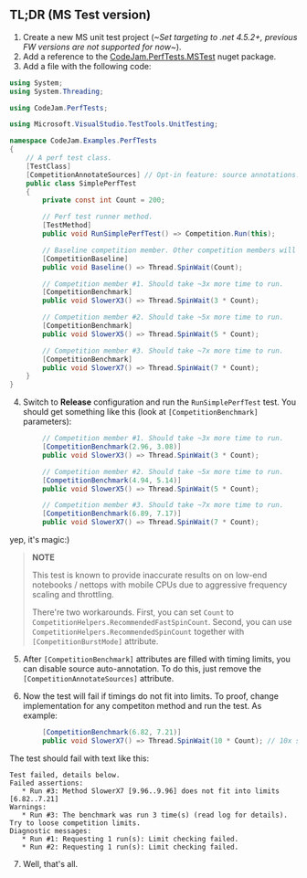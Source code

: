 ## TL;DR (MS Test version)

1. Create a new MS unit test project (*~Set targeting to .net 4.5.2+, previous FW versions are not supported for now~*).
2. Add a reference to the [CodeJam.PerfTests.MSTest](https://www.nuget.org/packages/CodeJam.PerfTests.MSTest) nuget package.
3. Add a file with the following code:
```c#
using System;
using System.Threading;

using CodeJam.PerfTests;

using Microsoft.VisualStudio.TestTools.UnitTesting;

namespace CodeJam.Examples.PerfTests
{
	// A perf test class.
	[TestClass]
	[CompetitionAnnotateSources] // Opt-in feature: source annotations.
	public class SimplePerfTest
	{
		private const int Count = 200;

		// Perf test runner method.
		[TestMethod]
		public void RunSimplePerfTest() => Competition.Run(this);

		// Baseline competition member. Other competition members will be compared with this.
		[CompetitionBaseline]
		public void Baseline() => Thread.SpinWait(Count);

		// Competition member #1. Should take ~3x more time to run.
		[CompetitionBenchmark]
		public void SlowerX3() => Thread.SpinWait(3 * Count);

		// Competition member #2. Should take ~5x more time to run.
		[CompetitionBenchmark]
		public void SlowerX5() => Thread.SpinWait(5 * Count);

		// Competition member #3. Should take ~7x more time to run.
		[CompetitionBenchmark]
		public void SlowerX7() => Thread.SpinWait(7 * Count);
	}
}
```

4. Switch to **Release** configuration and run the `RunSimplePerfTest` test. You should get something like this (look at `[CompetitionBenchmark]` parameters):
```c#
		// Competition member #1. Should take ~3x more time to run.
		[CompetitionBenchmark(2.96, 3.08)]
		public void SlowerX3() => Thread.SpinWait(3 * Count);

		// Competition member #2. Should take ~5x more time to run.
		[CompetitionBenchmark(4.94, 5.14)]
		public void SlowerX5() => Thread.SpinWait(5 * Count);

		// Competition member #3. Should take ~7x more time to run.
		[CompetitionBenchmark(6.89, 7.17)]
		public void SlowerX7() => Thread.SpinWait(7 * Count);
```
yep, it's magic:)

 > **NOTE**
 >
 > This test is known to provide inaccurate results on on low-end notebooks / nettops with mobile CPUs due to aggressive frequency scaling and throttling.
 >
 > There're two workarounds. First, you can set `Count` to `CompetitionHelpers.RecommendedFastSpinCount`. Second, you can use `CompetitionHelpers.RecommendedSpinCount` together with `[CompetitionBurstMode]` attribute. 

5. After `[CompetitionBenchmark]` attributes are filled with timing limits, you can disable source auto-annotation. To do this, just remove the `[CompetitionAnnotateSources]` attribute.

6. Now the test will fail if timings do not fit into limits. To proof, change implementation for any competiton method and run the test. As example:
```c#
		[CompetitionBenchmark(6.82, 7.21)]
		public void SlowerX7() => Thread.SpinWait(10 * Count); // 10x slower
```
 The test should fail with text like this:
 ```
Test failed, details below.
Failed assertions:
    * Run #3: Method SlowerX7 [9.96..9.96] does not fit into limits [6.82..7.21]
Warnings:
    * Run #3: The benchmark was run 3 time(s) (read log for details). Try to loose competition limits.
Diagnostic messages:
    * Run #1: Requesting 1 run(s): Limit checking failed.
    * Run #2: Requesting 1 run(s): Limit checking failed.
 ```

7. Well, that's all.
